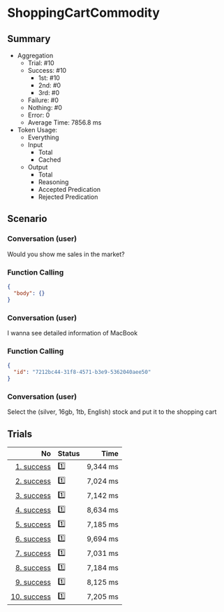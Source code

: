 # ShoppingCartCommodity
## Summary
  - Aggregation
    - Trial: #10
    - Success: #10
      - 1st: #10
      - 2nd: #0
      - 3rd: #0
    - Failure: #0
    - Nothing: #0
    - Error: 0
    - Average Time: 7856.8 ms
  - Token Usage:
    - Everything
    - Input
      - Total
      - Cached
    - Output
      - Total
      - Reasoning
      - Accepted Predication
      - Rejected Predication

## Scenario
### Conversation (user)
Would you show me sales in the market?

### Function Calling
```json
{
  "body": {}
}
```

### Conversation (user)
I wanna see detailed information of MacBook

### Function Calling
```json
{
  "id": "7212bc44-31f8-4571-b3e9-5362040aee50"
}
```

### Conversation (user)
Select the (silver, 16gb, 1tb, English) stock and put it to the shopping cart

## Trials
No | Status | Time
---:|:-------|------:
[1. success](./trials/1.success.json) | 1️⃣ | 9,344 ms
[2. success](./trials/2.success.json) | 1️⃣ | 7,024 ms
[3. success](./trials/3.success.json) | 1️⃣ | 7,142 ms
[4. success](./trials/4.success.json) | 1️⃣ | 8,634 ms
[5. success](./trials/5.success.json) | 1️⃣ | 7,185 ms
[6. success](./trials/6.success.json) | 1️⃣ | 9,694 ms
[7. success](./trials/7.success.json) | 1️⃣ | 7,031 ms
[8. success](./trials/8.success.json) | 1️⃣ | 7,184 ms
[9. success](./trials/9.success.json) | 1️⃣ | 8,125 ms
[10. success](./trials/10.success.json) | 1️⃣ | 7,205 ms